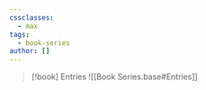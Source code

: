 ```yaml
---
cssclasses:
  - max
tags:
  - book-series
author: []
---
```


> [!book] Entries
> ![[Book Series.base#Entries]]
